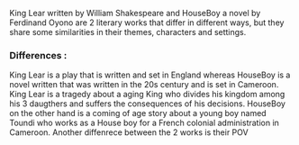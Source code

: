 King Lear written by William Shakespeare and HouseBoy a novel by Ferdinand Oyono are 2 literary works that differ in different ways, but they share some similarities in their themes, characters and settings. 

### Differences :

King Lear is a play that is written and set in England whereas HouseBoy is a novel written that was written in the 20s century and is set in Cameroon. King Lear is a tragedy about a aging King who divides his kingdom among his 3 daugthers and suffers  the consequences of his decisions. HouseBoy on the other hand is a coming of age story about a young boy named Toundi who works as a House boy for a French colonial administration in Cameroon. Another diffenrece  between the 2 works is their POV